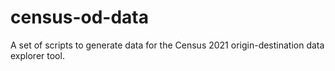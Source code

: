 # census-od-data
A set of scripts to generate data for the Census 2021 origin-destination data explorer tool.
